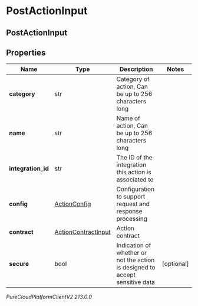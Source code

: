 # PostActionInput

## PostActionInput

## Properties

|Name | Type | Description | Notes|
|------------ | ------------- | ------------- | -------------|
| **category** | str | Category of action, Can be up to 256 characters long | |
| **name** | str | Name of action, Can be up to 256 characters long | |
| **integration_id** | str | The ID of the integration this action is associated to | |
| **config** | [ActionConfig](ActionConfig) | Configuration to support request and response processing | |
| **contract** | [ActionContractInput](ActionContractInput) | Action contract | |
| **secure** | bool | Indication of whether or not the action is designed to accept sensitive data | [optional] |



_PureCloudPlatformClientV2 213.0.0_
